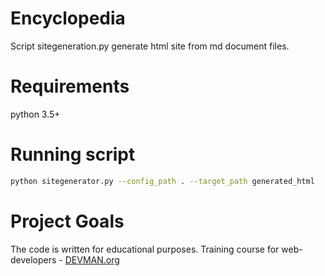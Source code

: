 # Encyclopedia

Script sitegeneration.py generate html site from md document files.

# Requirements

python 3.5+

# Running script

```bash
python sitegenerator.py --config_path . --target_path generated_html
```



# Project Goals

The code is written for educational purposes. Training course for web-developers - [DEVMAN.org](https://devman.org)
